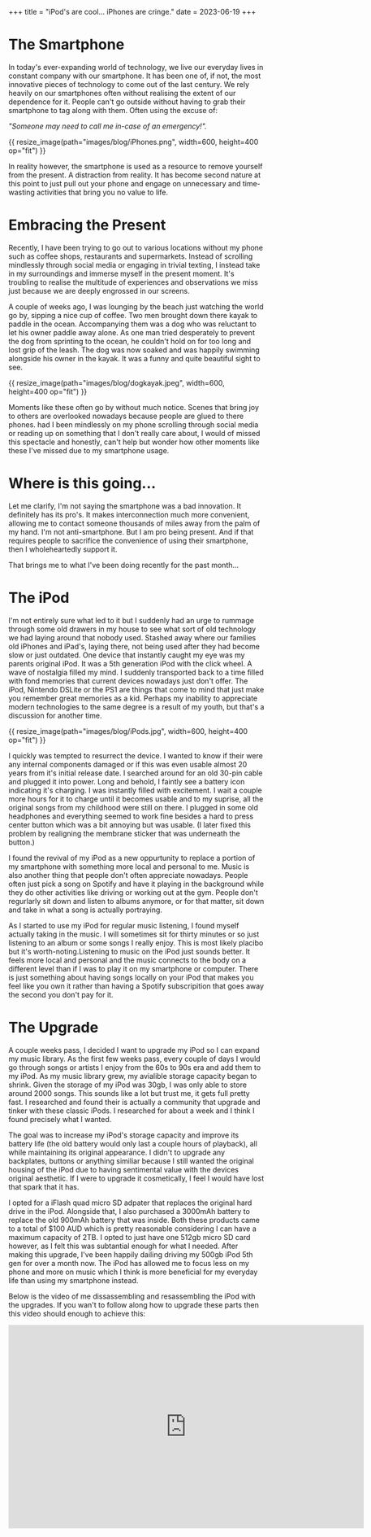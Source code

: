 +++
title = "iPod's are cool... iPhones are cringe."
date = 2023-06-19
+++

# The Smartphone
In today's ever-expanding world of technology, we live our everyday lives in constant company with our smartphone. It has been one of, if not, the most innovative pieces of technology to come out of the last century. We rely heavily on our smartphones often without realising the extent of our dependence for it. People can't go outside without having to grab their smartphone to tag along with them. Often using the excuse of:

*"Someone may need to call me in-case of an emergency!".*

{{ resize_image(path="images/blog/iPhones.png", width=600, height=400 op="fit") }}

In reality however, the smartphone is used as a resource to remove yourself from the present. A distraction from reality. It has become second nature at this point to just pull out your phone and engage on unnecessary and time-wasting activities that bring you no value to life.

# Embracing the Present

Recently, I have been trying to go out to various locations without my phone such as coffee shops, restaurants and supermarkets. Instead of scrolling mindlessly through social media or engaging in trivial texting, I instead take in my surroundings and immerse myself in the present moment. It's troubling to realise the multitude of experiences and observations we miss just because we are deeply engrossed in our screens.

A couple of weeks ago, I was lounging by the beach just watching the world go by, sipping a nice cup of coffee. Two men brought down there kayak to paddle in the ocean. Accompanying them was a dog who was reluctant to let his owner paddle away alone. As one man tried desperately to prevent the dog from sprinting to the ocean, he couldn't hold on for too long and lost grip of the leash. The dog was now soaked and was happily swimming alongside his owner in the kayak. It was a funny and quite beautiful sight to see.

{{ resize_image(path="images/blog/dogkayak.jpeg", width=600, height=400 op="fit") }}

Moments like these often go by without much notice. Scenes that bring joy to others are overlooked nowadays because people are glued to there phones. had I been mindlessly on my phone scrolling through social media or reading up on something that I don't really care about, I would of missed this spectacle and honestly, can't help but wonder how other moments like these I've missed due to my smartphone usage.

# Where is this going...
Let me clarify, I'm not saying the smartphone was a bad innovation. It definitely has its pro's. It makes interconnection much more convenient, allowing me to contact someone thousands of miles away from the palm of my hand. I'm not anti-smartphone. But I am pro being present. And if that requires people to sacrifice the convenience of using their smartphone, then I wholeheartedly support it. 


That brings me to what I've been doing recently for the past month...

# The iPod
I'm not entirely sure what led to it but I suddenly had an urge to rummage through some old drawers in my house to see what sort of old technology we had laying around that nobody used. Stashed away where our families old iPhones and iPad's, laying there, not being used after they had become slow or just outdated. One device that instantly caught my eye was my parents original iPod. It was a 5th generation iPod with the click wheel. A wave of nostalgia filled my mind. I suddenly transported back to a time filled with fond memories that current devices nowadays just don't offer. The iPod, Nintendo DSLite or the PS1 are things that come to mind that just make you remember great memories as a kid. Perhaps my inability to appreciate modern technologies to the same degree is a result of my youth, but that's a discussion for another time.

{{ resize_image(path="images/blog/iPods.jpg", width=600, height=400 op="fit") }}

I quickly was tempted to resurrect the device. I wanted to know if their were any internal components damaged or if this was even usable almost 20 years from it's initial release date. I searched around for an old 30-pin cable and plugged it into power. Long and behold, I faintly see a battery icon indicating it's charging. I was instantly filled with excitement. I wait a couple more hours for it to charge until it becomes usable and to my suprise, all the original songs from my childhood were still on there. I plugged in some old headphones and everything seemed to work fine besides a hard to press center button which was a bit annoying but was usable. (I later fixed this problem by realigning the membrane sticker that was underneath the button.)

I found the revival of my iPod as a new oppurtunity to replace a portion of my smartphone with something more local and personal to me. Music is also another thing that people don't often appreciate nowadays. People often just pick a song on Spotify and have it playing in the background while they do other activities like driving or working out at the gym. People don't regurlarly sit down and listen to albums anymore, or for that matter, sit down and take in what a song is actually portraying. 

As I started to use my iPod for regular music listening, I found myself actually taking in the music. I will sometimes sit for thirty minutes or so just listening to an album or some songs I really enjoy. This is most likely placibo but it's worth-noting.Listening to music on the iPod just sounds better. It feels more local and personal and the music connects to the body on a different level than if I was to play it on my smartphone or computer. There is just something about having songs locally on your iPod that makes you feel like you own it rather than having a Spotify subscripition that goes away the second you don't pay for it.

# The Upgrade
A couple weeks pass, I decided I want to upgrade my iPod so I can expand my music library. As the first few weeks pass, every couple of days I would go through songs or artists I enjoy from the 60s to 90s era and add them to my iPod. As my music library grew, my avialible storage capacity began to shrink. Given the storage of my iPod was 30gb, I was only able to store around 2000 songs. This sounds like a lot but trust me, it gets full pretty fast. I researched and found their is actually a community that upgrade and tinker with these classic iPods. I researched for about a week and I think I found precisely what I wanted. 

The goal was to increase my iPod's storage capacity and improve its battery life (the old battery would only last a couple hours of playback), all while maintaining its original appearance. I didn't to upgrade any backplates, buttons or anything similiar because I still wanted the original housing of the iPod due to having sentimental value with the devices original aesthetic. If I were to upgrade it cosmetically, I feel I would have lost that spark that it has. 

I opted for a iFlash quad micro SD adpater that replaces the original hard drive in the iPod. Alongside that, I also purchased a 3000mAh battery to replace the old 900mAh battery that was inside. Both these products came to a total of $100 AUD which is pretty reasonable considering I can have a maximum capacity of 2TB. I opted to just have one 512gb micro SD card however, as I felt this was subtantial enough for what I needed. After making this upgrade, I've been happily dailing driving my 500gb iPod 5th gen for over a month now. The iPod has allowed me to focus less on my phone and more on music which I think is more beneficial for my everyday life than using my smartphone instead. 

Below is the video of me dissassembling and resassembling the iPod with the upgrades. If you wan't to follow along how to upgrade these parts then this video should enough to achieve this:

<iframe width="700" height="400" src="https://www.youtube-nocookie.com/embed/l4WglnfSTfk" title="YouTube video player" frameborder="0" allow="accelerometer; autoplay; clipboard-write; encrypted-media; gyroscope; picture-in-picture; web-share" allowfullscreen></iframe>